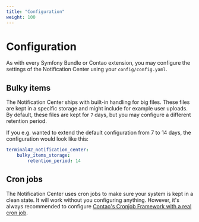 ```yaml
---
title: "Configuration"
weight: 100
---
```


# Configuration

As with every Symfony Bundle or Contao extension, you may configure the settings of the Notification
Center using your `config/config.yaml`.

## Bulky items

The Notification Center ships with built-in handling for big files. These files are kept in a specific storage and
might include for example user uploads. By default, these files are kept for `7` days, but you may configure a different
retention period.

If you e.g. wanted to extend the default configuration from 7 to 14 days, the configuration would look like this:

```yaml
terminal42_notification_center:
    bulky_items_storage:
        retention_period: 14
```

## Cron jobs

The Notification Center uses cron jobs to make sure your system is kept in a clean state. It will work without you
configuring anything. However, it's always recommended to configure [Contao's Cronjob Framework with a
real cron job](https://docs.contao.org/manual/en/performance/cronjobs/).